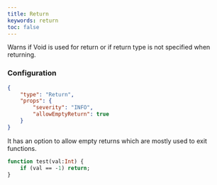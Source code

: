 ```yaml
---
title: Return
keywords: return
toc: false
---
```


Warns if Void is used for return or if return type is not specified when returning.

### Configuration

```json
{
    "type": "Return",
    "props": {
        "severity": "INFO",
        "allowEmptyReturn": true
    }
}
```

It has an option to allow empty returns which are mostly used to exit functions.

```haxe
function test(val:Int) {
    if (val == -1) return;
}
```
